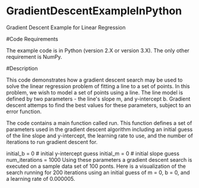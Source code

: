 # GradientDescentExampleInPython
Gradient Descent Example for Linear Regression

#Code Requirements

The example code is in Python (version 2.X or version 3.X). The only other requirement is NumPy.

#Description

This code demonstrates how a gradient descent search may be used to solve the linear regression problem of fitting a line to a set of points. In this problem, we wish to model a set of points using a line. The line model is defined by two parameters - the line's slope m, and y-intercept b. Gradient descent attemps to find the best values for these parameters, subject to an error function.

The code contains a main function called run. This function defines a set of parameters used in the gradient descent algorithm including an initial guess of the line slope and y-intercept, the learning rate to use, and the number of iterations to run gradient descent for.

initial_b = 0 # initial y-intercept guess
initial_m = 0 # initial slope guess
num_iterations = 1000
Using these parameters a gradient descent search is executed on a sample data set of 100 ponts. Here is a visualization of the search running for 200 iterations using an initial guess of m = 0, b = 0, and a learning rate of 0.000005.
